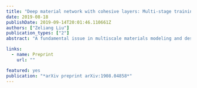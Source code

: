 ```yaml
---
title: "Deep material network with cohesive layers: Multi-stage training and interfacial failure analysis"
date: 2019-08-18
publishDate: 2019-09-14T20:01:46.110661Z
authors: ["Zeliang Liu"]
publication_types: ["2"]
abstract: "A fundamental issue in multiscale materials modeling and design is the consideration of traction-separation behavior at the interface, which generally influences the failure properties. This paper develops a physics-based machine learning model based on the deep material network (DMN) enriched by cohesive layers, which enables the accurate and efficient prediction of multiscale responses for heterogeneous materials with interfacial effect. New fitting parameters are invoked in the cohesive building block and have physical meanings related to the length scale and orientation of the cohesive layer. It is shown that the enriched material network can be effectively optimized via a multi-stage training strategy, with training data generated from linear elastic direct numerical simulation (DNS). The extrapolation capability of the method to unknown spaces is demonstrated through the debonding analysis of a unidirectional fiber-reinforced composite, where the interface behavior is governed by an irreversible softening mixed-mode cohesive law. Its predictive accuracy is validated against the nonlinear DNS results, and the reduction in computational time is particularly significant."

links:
  - name: Preprint
    url: ""

featured: yes
publication: "*arXiv preprint arXiv:1908.04858*"
---
```


